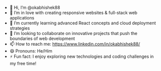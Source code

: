 - 👋 Hi, I’m @okabhishek88
- 👀 I’m in love with creating responsive websites & full-stack web applications
- 🌱 I’m currently learning advanced React concepts and cloud deployment strategies
- 💞️ I’m looking to collaborate on innovative projects that push the boundaries of web development
- 📫 How to reach me: https://www.linkedin.com/in/okabhishek88/
- 😄 Pronouns: He/Him
- ⚡ Fun fact: I enjoy exploring new technologies and coding challenges in my free time!
